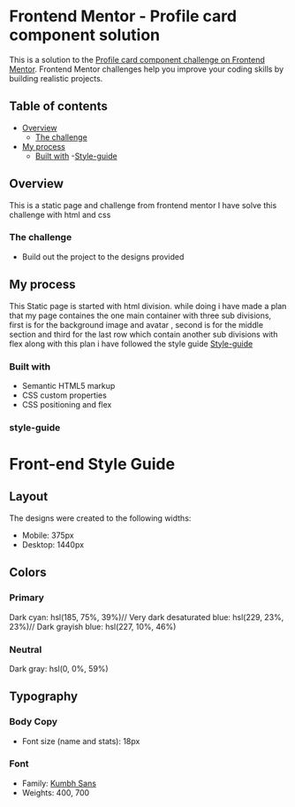 # Frontend Mentor - Profile card component solution

This is a solution to the [Profile card component challenge on Frontend Mentor](https://www.frontendmentor.io/challenges/profile-card-component-cfArpWshJ). Frontend Mentor challenges help you improve your coding skills by building realistic projects. 

## Table of contents

- [Overview](#overview)
  - [The challenge](#the-challenge)
- [My process](#my-process)
  - [Built with](#built-with)
 -[Style-guide](#style-guide)


## Overview
This is a static page and challenge from frontend mentor
I have solve this challenge with html and css  
### The challenge

- Build out the project to the designs provided


## My process
This Static page is started with html division.
while doing i have made a plan that my page containes the one main container with three sub divisions,
first is for the background image and avatar , second  is for the middle section and third for the last row which contain another sub divisions with flex 
along with this plan i have followed the style guide [Style-guide](#style-guide)


### Built with

- Semantic HTML5 markup
- CSS custom properties
- CSS positioning and flex

### style-guide
# Front-end Style Guide

## Layout

The designs were created to the following widths:

- Mobile: 375px
- Desktop: 1440px

## Colors

### Primary

Dark cyan: hsl(185, 75%, 39%)//
Very dark desaturated blue: hsl(229, 23%, 23%)//
Dark grayish blue: hsl(227, 10%, 46%)

### Neutral

Dark gray: hsl(0, 0%, 59%)

## Typography

### Body Copy

- Font size (name and stats): 18px

### Font

- Family: [Kumbh Sans](https://fonts.google.com/specimen/Kumbh+Sans)
- Weights: 400, 700
